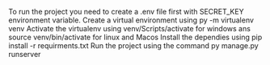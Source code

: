 To run the project you need to create a .env file first with SECRET_KEY environment variable.
Create a virtual environment using py -m virtualenv venv
Activate the virtualenv using venv/Scripts/activate for windows ans source venv/bin/activate for linux and Macos
Install the dependies using pip install -r requirments.txt
Run the project using the command py manage.py runserver